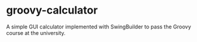 # groovy-calculator
A simple GUI calculator implemented with SwingBuilder to pass the Groovy course at the university.


